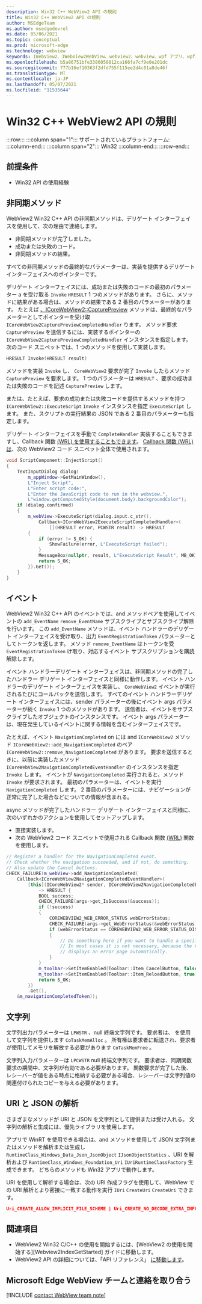 ```yaml
---
description: Win32 C++ WebView2 API の規則
title: Win32 C++ WebView2 API の規則
author: MSEdgeTeam
ms.author: msedgedevrel
ms.date: 05/06/2021
ms.topic: conceptual
ms.prod: microsoft-edge
ms.technology: webview
keywords: IWebView2、IWebView2WebView、webview2、webview、wpf アプリ、wpf、edge、ICoreWebView2、ICoreWebView2Host、ブラウザー コントロール、edge html
ms.openlocfilehash: b5a86751bfe3386058812ca166fa7cf9e0e201dc
ms.sourcegitcommit: 777b16ef10363f2dfd755f115ee2d4c81a8de46f
ms.translationtype: MT
ms.contentlocale: ja-JP
ms.lasthandoff: 05/07/2021
ms.locfileid: "11535644"
---
```

# <a name="win32-c-webview2-api-conventions"></a>Win32 C++ WebView2 API の規則  

:::row:::
   :::column span="1":::
      サポートされているプラットフォーム:
   :::column-end:::
   :::column span="2":::
      Win32
   :::column-end:::
:::row-end:::  

## <a name="prerequisites"></a>前提条件  

*   Win32 API の使用経験  

## <a name="async-methods"></a>非同期メソッド  

WebView2 Win32 C++ API の非同期メソッドは、デリゲート インターフェイスを使用して、次の理由で連絡します。  

*   非同期メソッドが完了しました。  
*   成功または失敗のコード。  
*   非同期メソッドの結果。  

すべての非同期メソッドの最終的なパラメーターは、実装を提供するデリゲート インターフェイスへのポインターです。  

デリゲート インターフェイスには、成功または失敗のコードの最初のパラメーター a を受け取る `Invoke` `HRESULT` 1 つのメソッドがあります。  さらに、メソッドに結果がある場合は、メソッドの結果である 2 番目のパラメーターがあります。  たとえば [、ICoreWebView2::CapturePreview][Webview2ReferenceWin32Icorewebview2CapturePreview] メソッドは、最終的なパラメーターとしてポインターを受け取 `ICoreWebView2CapturePreviewCompletedHandler` ります。  メソッド要求 `CapturePreview` を送信するには、実装するポインターの `ICoreWebView2CapturePreviewCompletedHandler` インスタンスを指定します。  次のコード スニペットでは、1 つのメソッドを使用して実装します。  

```cpp
HRESULT Invoke(HRESULT result)
```  

メソッドを実装 `Invoke` し、 `CoreWebView2` 要求が完了 `Invoke` したらメソッド `CapturePreview` を要求します。  1 つのパラメーターは `HRESULT` 、要求の成功または失敗のコードを記述 `CapturePreview` します。  

または、たとえば、要求の成功または失敗コードを提供するメソッドを持つ `ICoreWebView2::ExecuteScript` `Invoke` インスタンスを指定 `ExecuteScript` します。  また、スクリプトの実行結果の JSON である 2 番目のパラメーターも指定します。  

デリゲート インターフェイスを手動で `CompleteHandler` 実装することもできますし、Callback 関数 [(WRL) を使用することもできます][CppCxWrlCallbackFunction]。  [Callback 関数 (WRL) は][CppCxWrlCallbackFunction]、次の WebView2 コード スニペット全体で使用されます。  

```cpp
void ScriptComponent::InjectScript()
{
    TextInputDialog dialog(
        m_appWindow->GetMainWindow(),
        L"Inject Script",
        L"Enter script code:",
        L"Enter the JavaScript code to run in the webview.",
        L"window.getComputedStyle(document.body).backgroundColor");
    if (dialog.confirmed)
    {
        m_webView->ExecuteScript(dialog.input.c_str(),
            Callback<ICoreWebView2ExecuteScriptCompletedHandler>(
                [](HRESULT error, PCWSTR result) -> HRESULT
        {
            if (error != S_OK) {
                ShowFailure(error, L"ExecuteScript failed");
            }
            MessageBox(nullptr, result, L"ExecuteScript Result", MB_OK);
            return S_OK;
        }).Get());
    }
}
```  

## <a name="events"></a>イベント  

WebView2 Win32 C++ API のイベントでは、and メソッドペアを使用してイベントの `add_EventName` `remove_EventName` サブスクライブとサブスクライブ解除を行います。  この `add_EventName` メソッドは、イベント ハンドラーのデリゲート インターフェイスを受け取り、出力 `EventRegistrationToken` パラメーターとしてトークンを返します。  メソッド `remove_EventName` はトークンを受 `EventRegistrationToken` け取り、対応するイベント サブスクリプションを購読解除します。  

イベント ハンドラーデリゲート インターフェイスは、非同期メソッドの完了したハンドラー デリゲート インターフェイスと同様に動作します。  イベント ハンドラーのデリゲート インターフェイスを実装し、 `CoreWebView2` イベントが実行されるたびにコールバックを送信します。  すべてのイベント ハンドラーデリゲート インターフェイスには、sender パラメーターの後にイベント args パラメーターが続く `Invoke` 1 つのメソッドがあります。  送信者は、イベントをサブスクライブしたオブジェクトのインスタンスです。  イベント args パラメーターは、現在発生しているイベントに関する情報を含むインターフェイスです。  

たとえば、イベント `NavigationCompleted` on には and `ICoreWebView2` メソッド `ICoreWebView2::add_NavigationCompleted` のペア `ICoreWebView2::remove_NavigationCompleted` があります。  要求を送信するときに、以前に実装したメソッド `ICoreWebView2NavigationCompletedEventHandler` のインスタンスを指定 `Invoke` します。  イベントが `NavigationCompleted` 実行されると、メソッド `Invoke` が要求されます。  最初のパラメーターは、イベントを実行 `NavigationCompleted` します。  2 番目のパラメーターには、ナビゲーションが正常に完了した場合などについての情報が含まれる。  

async メソッドが完了したハンドラー デリゲート インターフェイスと同様に、次のいずれかのアクションを使用してセットアップします。  

*   直接実装します。  
*   次の WebView2 コード スニペットで使用される Callback 関数 [(WRL)][CppCxWrlCallbackFunction] 関数を使用します。  

<!-- todo:  what is async method completed handler delegate interface?  Is there a shorter name for it?  -->  

```cpp
// Register a handler for the NavigationCompleted event.
// Check whether the navigation succeeded, and if not, do something.
// Also update the Cancel buttons.
CHECK_FAILURE(m_webView->add_NavigationCompleted(
    Callback<ICoreWebView2NavigationCompletedEventHandler>(
        [this](ICoreWebView2* sender, ICoreWebView2NavigationCompletedEventArgs* args)
            -> HRESULT {
            BOOL success;
            CHECK_FAILURE(args->get_IsSuccess(&success));
            if (!success)
            {
                COREWEBVIEW2_WEB_ERROR_STATUS webErrorStatus;
                CHECK_FAILURE(args->get_WebErrorStatus(&webErrorStatus));
                if (webErrorStatus == COREWEBVIEW2_WEB_ERROR_STATUS_DISCONNECTED)
                {
                    // Do something here if you want to handle a specific error case.
                    // In most cases it is not necessary, because the WebView
                    // displays an error page automatically.
                }
            }
            m_toolbar->SetItemEnabled(Toolbar::Item_CancelButton, false);
            m_toolbar->SetItemEnabled(Toolbar::Item_ReloadButton, true);
            return S_OK;
        })
        .Get(),
    &m_navigationCompletedToken));
```  

## <a name="strings"></a>文字列  

文字列出力パラメーターは `LPWSTR` 、null 終端文字列です。  要求者は、 を使用して文字列を提供します `CoTaskMemAlloc` 。  所有権は要求者に転送され、要求者が使用してメモリを解放する必要があります `CoTaskMemFree` 。  

文字列入力パラメーターは `LPCWSTR` null 終端文字列です。  要求者は、同期関数要求の期間中、文字列が有効である必要があります。  関数要求が完了した後、レシーバーが値をある時点に格納する必要がある場合、レシーバーは文字列値の関連付けられたコピーを与える必要があります。  

## <a name="uri-and-json-parsing"></a>URI と JSON の解析  

さまざまなメソッドが URI と JSON を文字列として提供または受け入れる。  文字列の解析と生成には、優先ライブラリを使用します。  

アプリで WinRT を使用できる場合は、and メソッドを使用して JSON 文字列またはメソッドを解析または生成し `RuntimeClass_Windows_Data_Json_JsonObject` `IJsonObjectStatics` 、URI を解析および `RuntimeClass_Windows_Foundation_Uri` `IUriRuntimeClassFactory` 生成できます。  どちらのメソッドも Win32 アプリで動作します。  

URI を使用して解析する場合は、次の URI 作成フラグを使用して、WebView での URI 解析とより密接に一致する動作を実行 `IUri` `CreateUri` `CreateUri` できます。  

```json
Uri_CREATE_ALLOW_IMPLICIT_FILE_SCHEME | Uri_CREATE_NO_DECODE_EXTRA_INFO
```  

## <a name="see-also"></a>関連項目  

*   WebView2 Win32 C/C++ の使用を開始するには、[WebView2 の使用を開始する][Webview2IndexGetStarted] ガイドに移動します。  
*   WebView2 API の詳細については、「API リファレンス」 [に移動します][DotnetApiMicrosoftWebWebview2WpfWebview2]。  

## <a name="getting-in-touch-with-the-microsoft-edge-webview-team"></a>Microsoft Edge WebView チームと連絡を取り合う  

[!INCLUDE [contact WebView team note](../includes/contact-webview-team-note.md)]  

<!-- links -->  

[Webview2GetStartedWin32]: ../get-started/win32.md "WebView2 の使用を|Microsoft Docs"  

[Webview2ReferenceWin32Icorewebview2CapturePreview]: /microsoft-edge/webview2/reference/win32/icorewebview2#capturepreview "CapturePreview - インターフェイス ICoreWebView2 |Microsoft Docs"  

[CppCxWrlCallbackFunction]: /cpp/cppcx/wrl/callback-function-wrl "コールバック関数 (WRL) |Microsoft Docs"  

[DotnetApiMicrosoftWebWebview2WpfWebview2]: /dotnet/api/microsoft.web.webview2.wpf.webview2 "WebView2 クラス | Microsoft Docs"  
